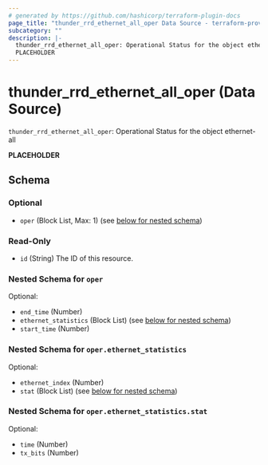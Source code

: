 ```yaml
---
# generated by https://github.com/hashicorp/terraform-plugin-docs
page_title: "thunder_rrd_ethernet_all_oper Data Source - terraform-provider-thunder"
subcategory: ""
description: |-
  thunder_rrd_ethernet_all_oper: Operational Status for the object ethernet-all
  PLACEHOLDER
---
```


# thunder_rrd_ethernet_all_oper (Data Source)

`thunder_rrd_ethernet_all_oper`: Operational Status for the object ethernet-all

__PLACEHOLDER__



<!-- schema generated by tfplugindocs -->
## Schema

### Optional

- `oper` (Block List, Max: 1) (see [below for nested schema](#nestedblock--oper))

### Read-Only

- `id` (String) The ID of this resource.

<a id="nestedblock--oper"></a>
### Nested Schema for `oper`

Optional:

- `end_time` (Number)
- `ethernet_statistics` (Block List) (see [below for nested schema](#nestedblock--oper--ethernet_statistics))
- `start_time` (Number)

<a id="nestedblock--oper--ethernet_statistics"></a>
### Nested Schema for `oper.ethernet_statistics`

Optional:

- `ethernet_index` (Number)
- `stat` (Block List) (see [below for nested schema](#nestedblock--oper--ethernet_statistics--stat))

<a id="nestedblock--oper--ethernet_statistics--stat"></a>
### Nested Schema for `oper.ethernet_statistics.stat`

Optional:

- `time` (Number)
- `tx_bits` (Number)


